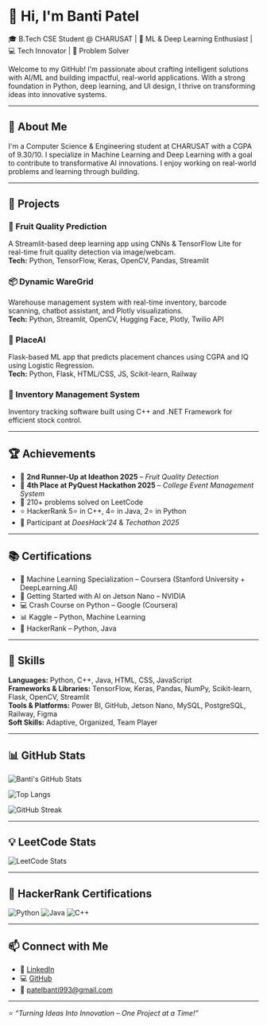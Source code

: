 # 👋 Hi, I'm Banti Patel

🎓 B.Tech CSE Student @ CHARUSAT | 🤖 ML & Deep Learning Enthusiast | 💻 Tech Innovator | 🧠 Problem Solver  

Welcome to my GitHub! I'm passionate about crafting intelligent solutions with AI/ML and building impactful, real-world applications. With a strong foundation in Python, deep learning, and UI design, I thrive on transforming ideas into innovative systems.

---

## 🧠 About Me

I'm a Computer Science & Engineering student at CHARUSAT with a CGPA of 9.30/10. I specialize in Machine Learning and Deep Learning with a goal to contribute to transformative AI innovations. I enjoy working on real-world problems and learning through building.

---

## 🚀 Projects

### 🍉 Fruit Quality Prediction  
A Streamlit-based deep learning app using CNNs & TensorFlow Lite for real-time fruit quality detection via image/webcam.  
**Tech:** Python, TensorFlow, Keras, OpenCV, Pandas, Streamlit  

### 📦 Dynamic WareGrid  
Warehouse management system with real-time inventory, barcode scanning, chatbot assistant, and Plotly visualizations.  
**Tech:** Python, Streamlit, OpenCV, Hugging Face, Plotly, Twilio API  

### 🎯 PlaceAI  
Flask-based ML app that predicts placement chances using CGPA and IQ using Logistic Regression.  
**Tech:** Python, Flask, HTML/CSS, JS, Scikit-learn, Railway  

### 🧾 Inventory Management System  
Inventory tracking software built using C++ and .NET Framework for efficient stock control.  

---

## 🏆 Achievements

- 🥉 **2nd Runner-Up at Ideathon 2025** – *Fruit Quality Detection*
- 🥇 **4th Place at PyQuest Hackathon 2025** – *College Event Management System*
- 🧠 210+ problems solved on LeetCode  
- ⭐ HackerRank 5⭐ in C++, 4⭐ in Java, 2⭐ in Python  
- 🏁 Participant at *DoesHack’24* & *Techathon 2025*

---

## 📚 Certifications

- 🧠 Machine Learning Specialization – Coursera (Stanford University + DeepLearning.AI)
- 🤖 Getting Started with AI on Jetson Nano – NVIDIA
- 💻 Crash Course on Python – Google (Coursera)
- 📊 Kaggle – Python, Machine Learning
- 🏅 HackerRank – Python, Java

---

## 🧰 Skills

**Languages:** Python, C++, Java, HTML, CSS, JavaScript  
**Frameworks & Libraries:** TensorFlow, Keras, Pandas, NumPy, Scikit-learn, Flask, OpenCV, Streamlit  
**Tools & Platforms:** Power BI, GitHub, Jetson Nano, MySQL, PostgreSQL, Railway, Figma  
**Soft Skills:** Adaptive, Organized, Team Player

---

## 📊 GitHub Stats

![Banti's GitHub Stats](https://github-readme-stats.vercel.app/api?username=Bantipatel20&show_icons=true&theme=radical)

![Top Langs](https://github-readme-stats.vercel.app/api/top-langs/?username=Bantipatel20&layout=compact&theme=radical)

![GitHub Streak](https://streak-stats.demolab.com/?user=Bantipatel20&theme=radical)

---

## 💡 LeetCode Stats

![LeetCode Stats](https://leetcard.jacoblin.cool/PATEL_BANTI?theme=dark&font=Roboto&ext=contest)

---

## 🏅 HackerRank Certifications

![Python](https://img.shields.io/badge/Python-2⭐-brightgreen?style=flat&logo=hackerrank)
![Java](https://img.shields.io/badge/Java-4⭐-blue?style=flat&logo=hackerrank)
![C++](https://img.shields.io/badge/C++-5⭐-orange?style=flat&logo=hackerrank)

---

## 📫 Connect with Me

- 🔗 [LinkedIn](https://www.linkedin.com/in/banti-patel-b091b0288/)
- 💻 [GitHub](https://github.com/Bantipatel20)
- 📧 patelbanti993@gmail.com

---

⭐ *“Turning Ideas Into Innovation – One Project at a Time!”*
